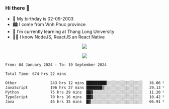 ### Hi there 👋
- 🎂 My birthday is 02-09-2003
- 🏙️ I come from Vinh Phuc province
- 🌱 I’m currently learning at Thang Long University
- 🧑‍💻 I know NodeJS, ReactJS an React Native
<p align="center"><img src="https://github-readme-stats.vercel.app/api?username=tmquang0209&show_icons=true&theme=gradient"></p>
<p align="center"><img src="https://github-readme-stats.vercel.app/api/top-langs/?username=tmquang0209&hide=scss,css&langs_count=10"></p>
<!--START_SECTION:waka-->

```txt
From: 04 January 2024 - To: 19 September 2024

Total Time: 674 hrs 22 mins

Other               243 hrs 12 mins █████████░░░░░░░░░░░░░░░░   36.06 %
JavaScript          196 hrs 27 mins ███████▒░░░░░░░░░░░░░░░░░   29.13 %
Python              75 hrs 29 mins  ██▓░░░░░░░░░░░░░░░░░░░░░░   11.20 %
TypeScript          70 hrs 16 mins  ██▓░░░░░░░░░░░░░░░░░░░░░░   10.42 %
Java                46 hrs 35 mins  █▓░░░░░░░░░░░░░░░░░░░░░░░   06.91 %
```

<!--END_SECTION:waka-->
